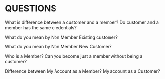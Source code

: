 
# QUESTIONS

What is difference between a customer and a member?
Do customer and a member has the same credentials?

What do you mean by Non Member Existing customer?

What do you mean by Non Member New Customer?

Who is a Member? Can you become just a member without being  a customer?

Difference between My Account as a Member? My account as a Customer? 





